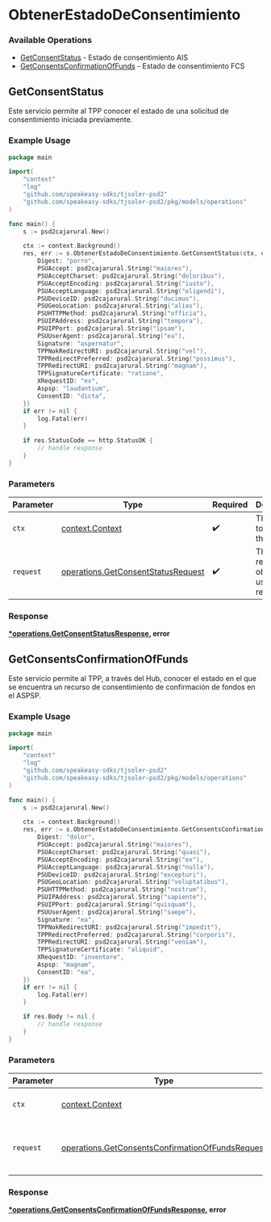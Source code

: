 # ObtenerEstadoDeConsentimiento

### Available Operations

* [GetConsentStatus](#getconsentstatus) - Estado de consentimiento AIS
* [GetConsentsConfirmationOfFunds](#getconsentsconfirmationoffunds) - Estado de consentimiento FCS

## GetConsentStatus

Este servicio permite al TPP conocer el estado de una solicitud de consentimiento iniciada previamente.

### Example Usage

```go
package main

import(
	"context"
	"log"
	"github.com/speakeasy-sdks/tjsoler-psd2"
	"github.com/speakeasy-sdks/tjsoler-psd2/pkg/models/operations"
)

func main() {
    s := psd2cajarural.New()

    ctx := context.Background()
    res, err := s.ObtenerEstadoDeConsentimiento.GetConsentStatus(ctx, operations.GetConsentStatusRequest{
        Digest: "porro",
        PSUAccept: psd2cajarural.String("maiores"),
        PSUAcceptCharset: psd2cajarural.String("doloribus"),
        PSUAcceptEncoding: psd2cajarural.String("iusto"),
        PSUAcceptLanguage: psd2cajarural.String("eligendi"),
        PSUDeviceID: psd2cajarural.String("ducimus"),
        PSUGeoLocation: psd2cajarural.String("alias"),
        PSUHTTPMethod: psd2cajarural.String("officia"),
        PSUIPAddress: psd2cajarural.String("tempora"),
        PSUIPPort: psd2cajarural.String("ipsam"),
        PSUUserAgent: psd2cajarural.String("ea"),
        Signature: "aspernatur",
        TPPNokRedirectURI: psd2cajarural.String("vel"),
        TPPRedirectPreferred: psd2cajarural.String("possimus"),
        TPPRedirectURI: psd2cajarural.String("magnam"),
        TPPSignatureCertificate: "ratione",
        XRequestID: "ex",
        Aspsp: "laudantium",
        ConsentID: "dicta",
    })
    if err != nil {
        log.Fatal(err)
    }

    if res.StatusCode == http.StatusOK {
        // handle response
    }
}
```

### Parameters

| Parameter                                                                                | Type                                                                                     | Required                                                                                 | Description                                                                              |
| ---------------------------------------------------------------------------------------- | ---------------------------------------------------------------------------------------- | ---------------------------------------------------------------------------------------- | ---------------------------------------------------------------------------------------- |
| `ctx`                                                                                    | [context.Context](https://pkg.go.dev/context#Context)                                    | :heavy_check_mark:                                                                       | The context to use for the request.                                                      |
| `request`                                                                                | [operations.GetConsentStatusRequest](../../models/operations/getconsentstatusrequest.md) | :heavy_check_mark:                                                                       | The request object to use for the request.                                               |


### Response

**[*operations.GetConsentStatusResponse](../../models/operations/getconsentstatusresponse.md), error**


## GetConsentsConfirmationOfFunds

Este servicio permite al TPP, a través del Hub, conocer el estado en el que se encuentra un recurso de consentimiento de confirmación de fondos en el ASPSP.

### Example Usage

```go
package main

import(
	"context"
	"log"
	"github.com/speakeasy-sdks/tjsoler-psd2"
	"github.com/speakeasy-sdks/tjsoler-psd2/pkg/models/operations"
)

func main() {
    s := psd2cajarural.New()

    ctx := context.Background()
    res, err := s.ObtenerEstadoDeConsentimiento.GetConsentsConfirmationOfFunds(ctx, operations.GetConsentsConfirmationOfFundsRequest{
        Digest: "dolor",
        PSUAccept: psd2cajarural.String("maiores"),
        PSUAcceptCharset: psd2cajarural.String("quasi"),
        PSUAcceptEncoding: psd2cajarural.String("ex"),
        PSUAcceptLanguage: psd2cajarural.String("nulla"),
        PSUDeviceID: psd2cajarural.String("excepturi"),
        PSUGeoLocation: psd2cajarural.String("voluptatibus"),
        PSUHTTPMethod: psd2cajarural.String("nostrum"),
        PSUIPAddress: psd2cajarural.String("sapiente"),
        PSUIPPort: psd2cajarural.String("quisquam"),
        PSUUserAgent: psd2cajarural.String("saepe"),
        Signature: "ea",
        TPPNokRedirectURI: psd2cajarural.String("impedit"),
        TPPRedirectPreferred: psd2cajarural.String("corporis"),
        TPPRedirectURI: psd2cajarural.String("veniam"),
        TPPSignatureCertificate: "aliquid",
        XRequestID: "inventore",
        Aspsp: "magnam",
        ConsentID: "ea",
    })
    if err != nil {
        log.Fatal(err)
    }

    if res.Body != nil {
        // handle response
    }
}
```

### Parameters

| Parameter                                                                                                            | Type                                                                                                                 | Required                                                                                                             | Description                                                                                                          |
| -------------------------------------------------------------------------------------------------------------------- | -------------------------------------------------------------------------------------------------------------------- | -------------------------------------------------------------------------------------------------------------------- | -------------------------------------------------------------------------------------------------------------------- |
| `ctx`                                                                                                                | [context.Context](https://pkg.go.dev/context#Context)                                                                | :heavy_check_mark:                                                                                                   | The context to use for the request.                                                                                  |
| `request`                                                                                                            | [operations.GetConsentsConfirmationOfFundsRequest](../../models/operations/getconsentsconfirmationoffundsrequest.md) | :heavy_check_mark:                                                                                                   | The request object to use for the request.                                                                           |


### Response

**[*operations.GetConsentsConfirmationOfFundsResponse](../../models/operations/getconsentsconfirmationoffundsresponse.md), error**

